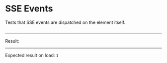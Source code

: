 # SSE Events

Tests that SSE events are dispatched on the element itself.

<div data-signals-result="0" data-on-load="@get('/tests/sse_events/data')"
  data-on-datastar-sse="events.innerHTML += evt.detail.type + '\n'; $result++">
  <pre id="events"></pre>
  <hr />
  Result:
  <code id="result" data-text="$result == 2 ? 1 : 0"></code>
  <hr />
  Expected result on load: <code>1</code>
</div>